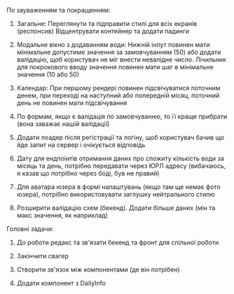 По зауваженням та покращенням:

1) Загальне: Переглянути та підправити стилі для всіх екранів (респонсив)
 Відцентрувати контейнер та додати падинги

2) Модальне вікно з додаванням води: Нижній інпут повинен мати мінімальне допустиме значення за замовчуванням (50) або додати валідацію, щоб користувач не міг внести невалідне число.
Лічильник для покрокового вводу значення повинен мати шаг в мінімальне значення (10 або 50)

3) Календар: При першому рендері повинен підсвічуватися поточним денем, при переході на наступний або попередній місяц, поточний день не повинен мати підсвічування 

4) По формам, якщо є валідація по замовчуванню, то її краще прибрати (вона заважає нашій валідації) 

5) Додати лоадер після регістрації та логіну, щоб користувач бачив що йде запит на сервер і очікується відповідь 

6) Дату для ендпоінтів отримання даних про спожиту кількість води за місяць та день, потрібно передавати через ЮРЛ адресу (вибачаюсь, я казав що потрібно через боді, був не правий)

7) Для аватара юзера в формі налаштувань (якщо там ще немає фото юзера), потрібно використовувати заглушку нейтрального стилю 

8) Розширити валідацію схем (бекенд). Додати більше даних (мін та макс значення, як наприклад)

Головні задачи:

1) До роботи редакс та зв'язати бекенд та фронт для спільної роботи 

2) Закінчити свагер

3) Створити зв'язок між компонентами (де він потрібен)

4) Додати компонент з DailyInfo

